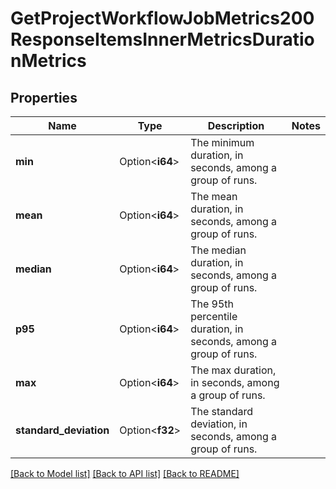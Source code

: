# GetProjectWorkflowJobMetrics200ResponseItemsInnerMetricsDurationMetrics

## Properties

Name | Type | Description | Notes
------------ | ------------- | ------------- | -------------
**min** | Option<**i64**> | The minimum duration, in seconds, among a group of runs. | 
**mean** | Option<**i64**> | The mean duration, in seconds, among a group of runs. | 
**median** | Option<**i64**> | The median duration, in seconds, among a group of runs. | 
**p95** | Option<**i64**> | The 95th percentile duration, in seconds, among a group of runs. | 
**max** | Option<**i64**> | The max duration, in seconds, among a group of runs. | 
**standard_deviation** | Option<**f32**> | The standard deviation, in seconds, among a group of runs. | 

[[Back to Model list]](../README.md#documentation-for-models) [[Back to API list]](../README.md#documentation-for-api-endpoints) [[Back to README]](../README.md)


